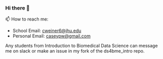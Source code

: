 ### Hi there 👋

📫 How to reach me:
  - School Email: cweiner6@jhu.edu
  - Personal Email: caseypw@gmail.com

Any students from Introduction to Biomedical Data Science can message me on slack or make an issue in my fork of the ds4bme_intro repo.

<!--
**caseypw/caseypw** is a ✨ _special_ ✨ repository because its `README.md` (this file) appears on your GitHub profile.

Here are some ideas to get you started:

- 🔭 I’m currently working on ...
- 🌱 I’m currently learning ...
- 👯 I’m looking to collaborate on ...
- 🤔 I’m looking for help with ...
- 💬 Ask me about ...
- 📫 How to reach me: ...
- 😄 Pronouns: ...
- ⚡ Fun fact: ...
-->
